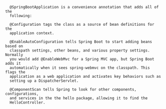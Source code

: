      @SpringBootApplication is a convenience annotation that adds all of the
	  following:
	  
	  @Configuration tags the class as a source of bean definitions for the
	  application context.
	  
	  @EnableAutoConfiguration tells Spring Boot to start adding beans based on
	  classpath settings, other beans, and various property settings. Normally
	  you would add @EnableWebMvc for a Spring MVC app, but Spring Boot adds it
	  automatically when it sees spring-webmvc on the classpath. This flags the
	  application as a web application and activates key behaviors such as
	  setting up a DispatcherServlet.
	  
	  @ComponentScan tells Spring to look for other components, configurations,
	  and services in the the hello package, allowing it to find the
	  HelloController.
	 